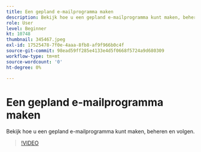 ```yaml
---
title: Een gepland e-mailprogramma maken
description: Bekijk hoe u een gepland e-mailprogramma kunt maken, beheren en volgen.
role: User
level: Beginner
kt: 10748
thumbnail: 345467.jpeg
exl-id: 17525478-7f0e-4aaa-8fb8-af9f966b0c4f
source-git-commit: 98ead59ff285e4133e4d5f0668f5724a9d680309
workflow-type: tm+mt
source-wordcount: '0'
ht-degree: 0%

---
```


# Een gepland e-mailprogramma maken

Bekijk hoe u een gepland e-mailprogramma kunt maken, beheren en volgen.

>[!VIDEO](https://video.tv.adobe.com/v/345467/?quality=12&learn=on)
